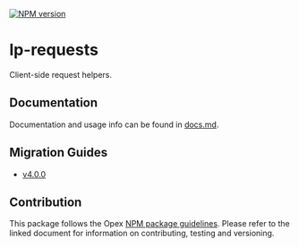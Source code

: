 [![NPM version](https://img.shields.io/npm/v/@launchpadlab/lp-requests.svg?style=flat-square)](https://www.npmjs.com/package/@launchpadlab/lp-requests)

# lp-requests

Client-side request helpers.

## Documentation 
Documentation and usage info can be found in [docs.md](docs.md).


## Migration Guides
- [v4.0.0](migration-guides/v4.0.0.md)


## Contribution
This package follows the Opex [NPM package guidelines](https://github.com/LaunchPadLab/opex/blob/master/gists/npm-package-guidelines.md). Please refer to the linked document for information on contributing, testing and versioning.
